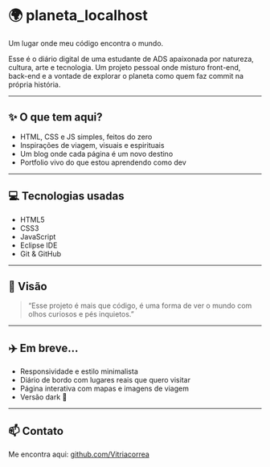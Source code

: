 # 🌍 planeta_localhost

Um lugar onde meu código encontra o mundo.

Esse é o diário digital de uma estudante de ADS apaixonada por natureza, cultura, arte e tecnologia. Um projeto pessoal onde misturo front-end, back-end e a vontade de explorar o planeta como quem faz commit na própria história.

---

## ✨ O que tem aqui?

- HTML, CSS e JS simples, feitos do zero
- Inspirações de viagem, visuais e espirituais
- Um blog onde cada página é um novo destino
- Portfolio vivo do que estou aprendendo como dev

---

## 💻 Tecnologias usadas

- HTML5
- CSS3
- JavaScript
- Eclipse IDE
- Git & GitHub

---

## 📌 Visão

> “Esse projeto é mais que código, é uma forma de ver o mundo com olhos curiosos e pés inquietos.”

---

## ✈️ Em breve...

- Responsividade e estilo minimalista
- Diário de bordo com lugares reais que quero visitar
- Página interativa com mapas e imagens de viagem
- Versão dark 🌙

---

## 📫 Contato

Me encontra aqui: [github.com/Vitriacorrea](https://github.com/Vitriacorrea)

